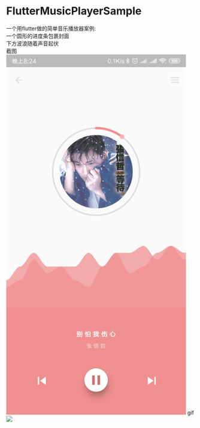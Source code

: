 # FlutterMusicPlayerSample
一个用flutter做的简单音乐播放器案例:  
一个圆形的进度条包裹封面  
下方波浪随着声音起伏  
截图  
<img src="https://github.com/Wuyou1998/FlutterMusicPlayerSample/blob/master/images/player.png" width="480"/>
gif  
<img src="https://github.com/Wuyou1998/FlutterMusicPlayerSample/blob/master/images/play.gif" width="480"/>
